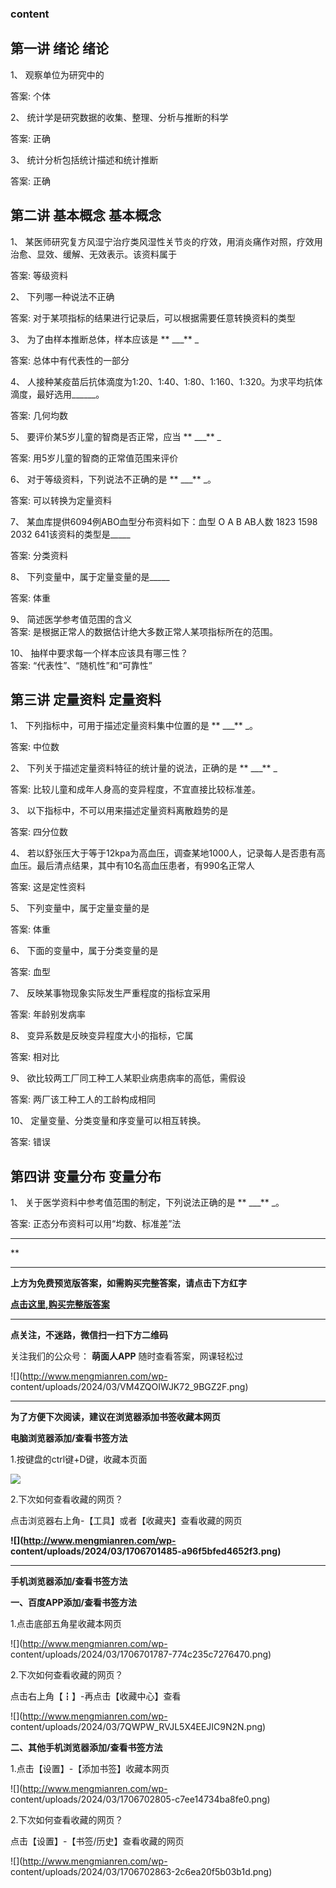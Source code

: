 ### content

## 第一讲 绪论 绪论

1、 观察单位为研究中的

答案: 个体  

2、 统计学是研究数据的收集、整理、分析与推断的科学

答案: 正确

3、 统计分析包括统计描述和统计推断

答案: 正确

## 第二讲 基本概念 基本概念

1、 某医师研究复方风湿宁治疗类风湿性关节炎的疗效，用消炎痛作对照，疗效用治愈、显效、缓解、无效表示。该资料属于

答案: 等级资料

2、 下列哪一种说法不正确

答案: 对于某项指标的结果进行记录后，可以根据需要任意转换资料的类型

3、 为了由样本推断总体，样本应该是 ** ___** _

答案: 总体中有代表性的一部分

4、 人接种某疫苗后抗体滴度为1:20、1:40、1:80、1:160、1:320。为求平均抗体滴度，最好选用______。

答案: 几何均数

5、 要评价某5岁儿童的智商是否正常，应当 ** ___** _

答案: 用5岁儿童的智商的正常值范围来评价

6、 对于等级资料，下列说法不正确的是 ** ___** _。

答案: 可以转换为定量资料

7、 某血库提供6094例ABO血型分布资料如下：血型   O      A      B    AB人数  1823   1598   2032
641该资料的类型是_____

答案: 分类资料

8、 下列变量中，属于定量变量的是_____

答案: 体重

9、 简述医学参考值范围的含义  
答案: 是根据正常人的数据估计绝大多数正常人某项指标所在的范围。

10、 抽样中要求每一个样本应该具有哪三性？  
答案: “代表性”、“随机性”和“可靠性”

## 第三讲 定量资料 定量资料

1、 下列指标中，可用于描述定量资料集中位置的是 ** ___** _。

答案: 中位数

2、 下列关于描述定量资料特征的统计量的说法，正确的是 ** ___** _

答案: 比较儿童和成年人身高的变异程度，不宜直接比较标准差。

3、 以下指标中，不可以用来描述定量资料离散趋势的是

答案: 四分位数

4、 若以舒张压大于等于12kpa为高血压，调查某地1000人，记录每人是否患有高血压。最后清点结果，其中有10名高血压患者，有990名正常人

答案: 这是定性资料

5、 下列变量中，属于定量变量的是

答案: 体重

6、 下面的变量中，属于分类变量的是

答案: 血型

7、 反映某事物现象实际发生严重程度的指标宜采用

答案: 年龄别发病率

8、 变异系数是反映变异程度大小的指标，它属

答案: 相对比

9、 欲比较两工厂同工种工人某职业病患病率的高低，需假设

答案: 两厂该工种工人的工龄构成相同

10、 定量变量、分类变量和序变量可以相互转换。

答案: 错误

## 第四讲 变量分布 变量分布

1、 关于医学资料中参考值范围的制定，下列说法正确的是 ** ___** _。

答案: 正态分布资料可以用“均数、标准差”法

* * *

**

* * *

**上方为免费预览版答案，如需购买完整答案，请点击下方红字**

[**点击这里,购买完整版答案**](http://mooc.mengmianren.com/mooc/338555.html)

* * *

**点关注，不迷路，微信扫一扫下方二维码**

关注我们的公众号： **萌面人APP** 随时查看答案，网课轻松过

![](http://www.mengmianren.com/wp-
content/uploads/2024/03/VM4ZQOIWJK72_9BGZ2F.png)

* * *

**为了方便下次阅读，建议在浏览器添加书签收藏本网页**

**电脑浏览器添加/查看书签方法**

1.按键盘的ctrl键+D键，收藏本页面

![](http://www.mengmianren.com/wp-content/uploads/2024/03/AF9T_JKKHAJN.png)

2.下次如何查看收藏的网页？

点击浏览器右上角-【工具】或者【收藏夹】查看收藏的网页

**![](http://www.mengmianren.com/wp-
content/uploads/2024/03/1706701485-a96f5bfed4652f3.png)**

* * *

**手机浏览器添加/查看书签方法**

**一、百度APP添加/查看书签方法**

1.点击底部五角星收藏本网页

![](http://www.mengmianren.com/wp-
content/uploads/2024/03/1706701787-774c235c7276470.png)

2.下次如何查看收藏的网页？

点击右上角【┇】-再点击【收藏中心】查看

![](http://www.mengmianren.com/wp-
content/uploads/2024/03/7QWPW_RVJL5X4EEJIC9N2N.png)

**二、其他手机浏览器添加/查看书签方法**

1.点击【设置】-【添加书签】收藏本网页

![](http://www.mengmianren.com/wp-
content/uploads/2024/03/1706702805-c7ee14734ba8fe0.png)

2.下次如何查看收藏的网页？

点击【设置】-【书签/历史】查看收藏的网页

![](http://www.mengmianren.com/wp-
content/uploads/2024/03/1706702863-2c6ea20f5b03b1d.png)

